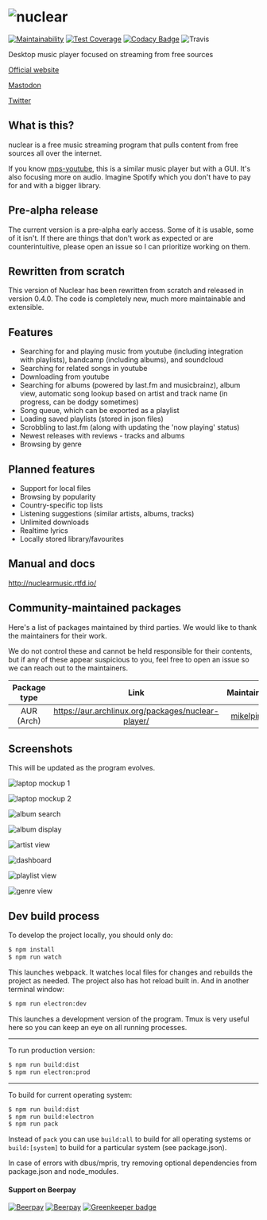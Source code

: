 # ![nuclear](https://i.imgur.com/oT1006i.png)

[![Maintainability](https://api.codeclimate.com/v1/badges/a15c4888a63c900f6cc1/maintainability)](https://codeclimate.com/github/nukeop/nuclear/maintainability) [![Test Coverage](https://api.codeclimate.com/v1/badges/a15c4888a63c900f6cc1/test_coverage)](https://codeclimate.com/github/nukeop/nuclear/test_coverage) [![Codacy Badge](https://api.codacy.com/project/badge/Grade/30750586202742279fa8958a12e519ed)](https://www.codacy.com/app/nukeop/nuclear?utm_source=github.com&amp;utm_medium=referral&amp;utm_content=nukeop/nuclear&amp;utm_campaign=Badge_Grade) ![Travis](https://api.travis-ci.org/nukeop/nuclear.svg?branch=master)

Desktop music player focused on streaming from free sources

[Official website](http://nuclear.gumblert.tech)

[Mastodon](https://mstdn.io/@nuclear)

[Twitter](https://twitter.com/nuclear_player)

## What is this?
nuclear is a free music streaming program that pulls content from free sources all over the internet.

If you know [mps-youtube](https://github.com/mps-youtube/mps-youtube), this is a similar music player but with a GUI.
It's also focusing more on audio. Imagine Spotify which you don't have to pay for and with a bigger library.

## Pre-alpha release
The current version is a pre-alpha early access. Some of it is usable, some of it isn't. If there are things that don't work as expected or are counterintuitive, please open an issue so I can prioritize working on them.

## Rewritten from scratch

This version of Nuclear has been rewritten from scratch and released in version 0.4.0. The code is completely new, much more maintainable and extensible.

## Features

- Searching for and playing music from youtube (including integration with playlists), bandcamp (including albums), and soundcloud
- Searching for related songs in youtube
- Downloading from youtube
- Searching for albums (powered by last.fm and musicbrainz), album view, automatic song lookup based on artist and track name (in progress, can be dodgy sometimes)
- Song queue, which can be exported as a playlist
- Loading saved playlists (stored in json files)
- Scrobbling to last.fm (along with updating the 'now playing' status)
- Newest releases with reviews - tracks and albums
- Browsing by genre

## Planned features

- Support for local files
- Browsing by popularity
- Country-specific top lists
- Listening suggestions (similar artists, albums, tracks)
- Unlimited downloads
- Realtime lyrics
- Locally stored library/favourites

## Manual and docs
http://nuclearmusic.rtfd.io/

## Community-maintained packages

Here's a list of packages maintained by third parties. We would like to thank the maintainers for their work.

We do not control these and cannot be held responsible for their contents, but if any of these appear suspicious to you, feel free to open an issue so we can reach out to the maintainers.

| Package type   |                        Link                        | Maintainer                    |
|:--------------:|:--------------------------------------------------:|:-----------------------------:|
| AUR (Arch)     | https://aur.archlinux.org/packages/nuclear-player/ | [mikelpint](https://github.com/mikelpint)  |

## Screenshots
This will be updated as the program evolves.

![laptop mockup 1](https://i.imgur.com/31Tc5qf.jpg)

![laptop mockup 2](https://i.imgur.com/HqMP5HF.jpg)

![album search](http://i.imgur.com/tLSv6pw.png)

![album display](http://i.imgur.com/hAEXUaQ.png)

![artist view](http://i.imgur.com/DCrlVqt.png)

![dashboard](https://i.imgur.com/tewcTEu.png)

![playlist view](http://i.imgur.com/YM3eP3i.png)

![genre view](https://i.imgur.com/KrzUvwp.png)

## Dev build process
To develop the project locally, you should only do:
```bash
$ npm install
$ npm run watch
```
This launches webpack. It watches local files for changes and rebuilds the project as needed. The project also has hot reload built in.
And in another terminal window:
```bash
$ npm run electron:dev
```
This launches a development version of the program. Tmux is very useful here so you can keep an eye on all running processes.

---
To run production version:

```bash
$ npm run build:dist
$ npm run electron:prod
```
---
To build for current operating system:
```bash
$ npm run build:dist
$ npm run build:electron
$ npm run pack
```

Instead of `pack` you can use `build:all` to build for all operating systems or `build:[system]` to build for a particular system (see package.json).

In case of errors with dbus/mpris, try removing optional dependencies from package.json and node_modules.

#### Support on Beerpay

[![Beerpay](https://beerpay.io/nukeop/nuclear/badge.svg?style=beer-square)](https://beerpay.io/nukeop/nuclear)  [![Beerpay](https://beerpay.io/nukeop/nuclear/make-wish.svg?style=flat-square)](https://beerpay.io/nukeop/nuclear?focus=wish) [![Greenkeeper badge](https://badges.greenkeeper.io/nukeop/nuclear.svg)](https://greenkeeper.io/)
